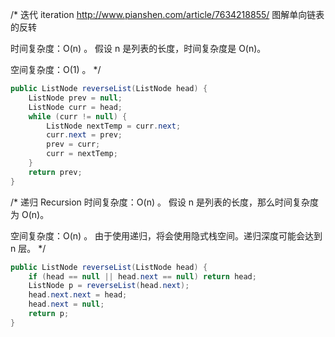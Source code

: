 /*
迭代 iteration
http://www.pianshen.com/article/7634218855/
图解单向链表的反转

时间复杂度：O(n) 。 假设 n 是列表的长度，时间复杂度是 O(n)。

空间复杂度：O(1) 。
*/
```java
public ListNode reverseList(ListNode head) {
    ListNode prev = null;
    ListNode curr = head;
    while (curr != null) {
        ListNode nextTemp = curr.next;
        curr.next = prev;
        prev = curr;
        curr = nextTemp;
    }
    return prev;
}
```


/*
递归 Recursion
时间复杂度：O(n) 。 假设 n 是列表的长度，那么时间复杂度为 O(n)。

空间复杂度：O(n) 。 由于使用递归，将会使用隐式栈空间。递归深度可能会达到 n 层。
*/
```java
public ListNode reverseList(ListNode head) {
    if (head == null || head.next == null) return head;
    ListNode p = reverseList(head.next);
    head.next.next = head;
    head.next = null;
    return p;
}
```
